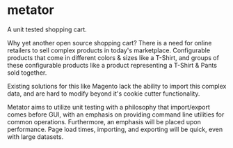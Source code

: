 metator
=======

A unit tested shopping cart.

Why yet another open source shopping cart? There is a need for online retailers to sell complex products in today's marketplace. Configurable products that come in different colors & sizes like a T-Shirt, and groups of these configurable products like a product representing a T-Shirt & Pants sold together.

Existing solutions for this like Magento lack the ability to import this complex data, and are hard to modify beyond it's cookie cutter functionality.

Metator aims to utilize unit testing with a philosophy that import/export comes before GUI, with an emphasis on providing command line utilities for common operations. Furthermore, an emphasis will be placed upon performance. Page load times, importing, and exporting will be quick, even with large datasets.
